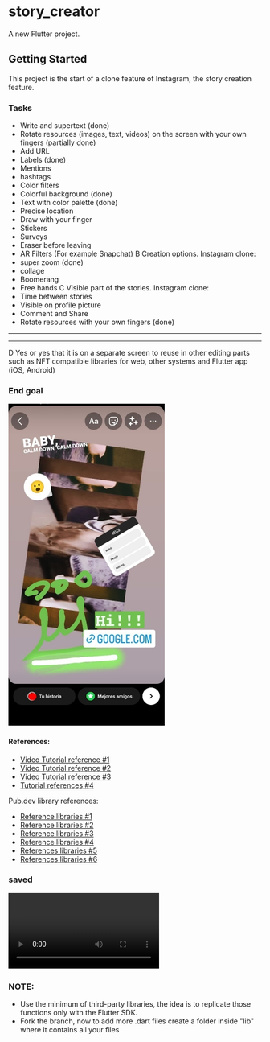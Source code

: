 # story_creator

A new Flutter project.

## Getting Started

This project is the start of a clone feature of Instagram, the story creation feature.

### Tasks
- Write and supertext (done)
- Rotate resources (images, text, videos) on the screen with your own fingers (partially done)
- Add URL
- Labels (done)
- Mentions 
- hashtags
- Color filters
- Colorful background (done)
- Text with color palette (done)
- Precise location
- Draw with your finger
- Stickers
- Surveys
- Eraser before leaving
- AR Filters (For example Snapchat)
B Creation options. Instagram clone:
- super zoom (done)
- collage
- Boomerang
- Free hands
C Visible part of the stories. Instagram clone:
- Time between stories
- Visible on profile picture
- Comment and Share
- Rotate resources with your own fingers (done)
-------------------------------------------------------------------------------
-------------------------------------------------
D Yes or yes that it is on a separate screen to reuse in other editing parts such
as NFT compatible libraries for web, other systems and Flutter app (iOS,
Android) 

### End goal
![View](https://github.com/jacd007/story_creator/blob/main/image.jpg)

#### References:

- [Video Tutorial reference #1](https://www.youtube.com/watch?v=PTyvarfJiW8&list=LL&index=60&ab_channel=HamedHamedi)
- [Video Tutorial reference #2](https://www.youtube.com/watch?v=DSJ5vONP3XM&ab_channel=JohannesMilke)
- [Video Tutorial reference #3](https://www.youtube.com/watch?v=x2mg9q7_yzY&ab_channel=JohannesMilke)
- [Tutorial references #4](https://flutterawesome.com/convert-widget-to-image-in-flutter/)

Pub.dev library references:
- [Reference libraries #1](https://pub.dev/packages/story_maker) 
- [Reference libraries #2](https://pub.dev/packages/stories_editor)
- [Reference libraries #3](https://pub.dev/packages/text_editor)
- [Reference libraries #4](https://pub.dev/packages/photofilters)
- [References libraries #5](https://pub.dev/packages/story_painter)
- [References libraries #6](https://pub.dev/packages/polls)


### saved
![View](https://github.com/jacd007/story_creator/blob/main/assets/video.mp4)

### NOTE:
- Use the minimum of third-party libraries, the idea is to replicate those functions only with the Flutter SDK.
- Fork the branch, now to add more .dart files create a folder inside "lib" where it contains all your files


